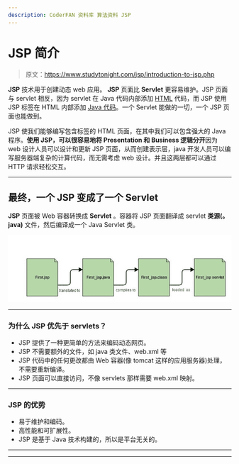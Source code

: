 ```yaml
---
description: CoderFAN 资料库 算法资料 JSP
---
```


# JSP 简介

> 原文：<https://www.studytonight.com/jsp/introduction-to-jsp.php>

**JSP** 技术用于创建动态 web 应用。 **JSP** 页面比 **Servlet** 更容易维护。JSP 页面与 servlet 相反，因为 servlet 在 Java 代码内部添加 [HTML](/code/html/) 代码，而 JSP 使用 JSP 标签在 HTML 内部添加 [Java 代码](/java/overview-of-java.php)。一个 Servlet 能做的一切，一个 JSP 页面也能做到。

JSP 使我们能够编写包含标签的 HTML 页面，在其中我们可以包含强大的 Java 程序。**使用 JSP，可以很容易地将 Presentation 和 Business 逻辑分开**因为 web 设计人员可以设计和更新 JSP 页面，从而创建表示层，java 开发人员可以编写服务器端复杂的计算代码，而无需考虑 web 设计。并且这两层都可以通过 HTTP 请求轻松交互。

* * *

## 最终，一个 JSP 变成了一个 Servlet

**JSP** 页面被 Web 容器转换成 **Servlet** 。容器将 JSP 页面翻译成 servlet **类源(。java)** 文件，然后编译成一个 Java Servlet 类。

![JSP to Servlet Transformation](img/748a8af412ecb208db2e66a147a079fd.png)

* * *

### 为什么 JSP 优先于 servlets？

*   JSP 提供了一种更简单的方法来编码动态网页。
*   JSP 不需要额外的文件，如 java 类文件、web.xml 等
*   JSP 代码中的任何更改都由 Web 容器(像 tomcat 这样的应用服务器)处理，不需要重新编译。
*   JSP 页面可以直接访问，不像 servlets 那样需要 web.xml 映射。

* * *

### JSP 的优势

*   易于维护和编码。
*   高性能和可扩展性。
*   JSP 是基于 Java 技术构建的，所以是平台无关的。

* * *

* * *